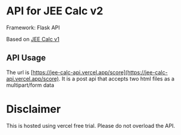 # API for JEE Calc v2

Framework: Flask API

Based on [JEE Calc v1](https://github.com/The-Coder-Kishor/JEE-Main-Automatic-Calculator)

## API Usage
The url is [https://jee-calc-api.vercel.app/score](https://jee-calc-api.vercel.app/score).
It is a post api that accepts two html files as a multipart/form data

# Disclaimer
This is hosted using vercel free trial. Please do not overload the API.

